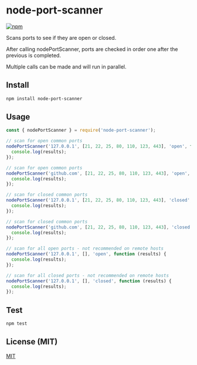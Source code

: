 # node-port-scanner

[![npm](https://img.shields.io/npm/v/node-port-scanner.svg)](https://www.npmjs.com/package/node-port-scanner)

Scans ports to see if they are open or closed. 

After calling nodePortScanner, ports are checked in order one after the previous is completed.

Multiple calls can be made and will run in parallel.

## Install

```bash
npm install node-port-scanner
```

## Usage

```javascript
const { nodePortScanner } = require('node-port-scanner');

// scan for open common ports
nodePortScanner('127.0.0.1', [21, 22, 25, 80, 110, 123, 443], 'open', function (results) {
  console.log(results);
});

// scan for open common ports
nodePortScanner('github.com', [21, 22, 25, 80, 110, 123, 443], 'open', function (results) {
  console.log(results);
});

// scan for closed common ports
nodePortScanner('127.0.0.1', [21, 22, 25, 80, 110, 123, 443], 'closed', function (results) {
  console.log(results);
});

// scan for closed common ports
nodePortScanner('github.com', [21, 22, 25, 80, 110, 123, 443], 'closed', function (results) {
  console.log(results);
});

// scan for all open ports - not recommended on remote hosts
nodePortScanner('127.0.0.1', [], 'open', function (results) {
  console.log(results);
});

// scan for all closed ports - not recommended on remote hosts
nodePortScanner('127.0.0.1', [], 'closed', function (results) {
  console.log(results);
});
```

## Test

```sh
npm test
```

## License (MIT)

[MIT](LICENSE)